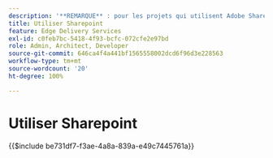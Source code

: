 ```yaml
---
description: '**REMARQUE** : pour les projets qui utilisent Adobe SharePoint (<https://adobe.sharepoint.com>), continuez ici.'
title: Utiliser Sharepoint
feature: Edge Delivery Services
exl-id: c0feb7bc-5418-4f93-bcfc-072cfe2e97bd
role: Admin, Architect, Developer
source-git-commit: 646ca4f4a441bf1565558002dcd6f96d3e228563
workflow-type: tm+mt
source-wordcount: '20'
ht-degree: 100%

---
```


# Utiliser Sharepoint

{{$include be731df7-f3ae-4a8a-839a-e49c7445761a}}


